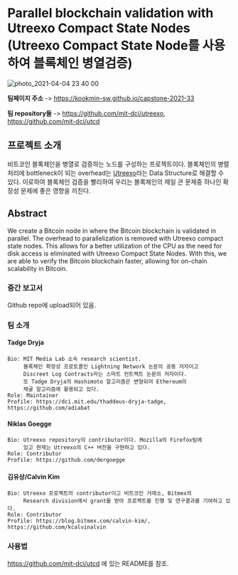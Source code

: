 # Parallel blockchain validation with Utreexo Compact State Nodes (Utreexo Compact State Node를 사용하여 블록체인 병열검증)

![photo_2021-04-04 23 40 00](https://user-images.githubusercontent.com/37185887/113512332-19325600-959f-11eb-8c60-b0b48417158a.jpeg)

**팀페이지 주소** -> https://kookmin-sw.github.io/capstone-2021-33

**팀 repository들** -> https://github.com/mit-dci/utreexo, https://github.com/mit-dci/utcd

## 프로젝트 소개

비트코인 블록체인을 병열로 검증하는 노드를 구성하는 프로젝트이다. 블록체인의 병렬처리에 bottleneck이 되는 overhead는 
[Utreexo](https://dci.mit.edu/utreexo)라는 Data Structure로 해결할 수 있다. 이로하여 블록체인 검증을 빨리하여 우리는 블록체인의 제일 큰 문제중 하나인 확장성 문제에 좋은 영향을 끼친다.

## Abstract

We create a Bitcoin node in where the Bitcoin blockchain is validated in parallel. The overhead to parallelization is removed with Utreexo compact state nodes. This allows for a better utilization of the CPU as the need for disk access is eliminated with Utreexo Compact State Nodes. With this, we are able to verify the Bitcoin blockchain faster, allowing for on-chain scalability in Bitcoin.

### 중간 보고서

Github repo에 upload되어 있음.

### 팀 소개

#### Tadge Dryja

~~~
Bio: MIT Media Lab 소속 research scientist.
     블록체인 확장성 프로토콜인 Lightning Network 논문의 공동 저자이고
     Discreet Log Contracts라는 스마트 컨트랙트 논문의 저자이다.
     또 Tadge Dryja의 Hashimoto 알고리즘은 변형되어 Ethereum의
     채굴 알고리즘에 활용되고 있다.
Role: Maintainer
Profile: https://dci.mit.edu/thaddeus-dryja-tadge, https://github.com/adiabat
~~~

#### Niklas Goegge

~~~
Bio: Utreexo repository의 contributor이다. Mozilla의 Firefox팀에
     있고 현재는 Utreexo의 C++ 버전을 구현하고 있다.
Role: Contributor
Profile: https://github.com/dergoegge
~~~

#### 김유상/Calvin Kim

~~~
Bio: Utreexo 프로젝트의 contributor이고 비트코인 거래소, Bitmex의
     Research division에서 grant를 받아 프로젝트를 진행 및 연구결과를 기여하고 있다.
Role: Contributor
Profile: https://blog.bitmex.com/calvin-kim/, https://github.com/kcalvinalvin
~~~

### 사용법

https://github.com/mit-dci/utcd 에 있는 README를 참조.

